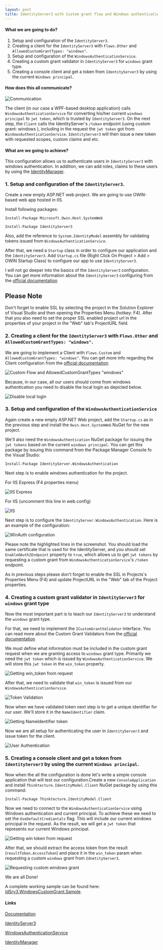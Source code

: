 ```yaml
---
layout: post
title: IdentityServer3 with Custom grant flow and Windows authentication
---
```


#### What we are going to do?

1. Setup and configuration of the `IdentityServer3`.
2. Creating a client for the `IdentityServer3` with `Flows.Other` and `AllowedCustomGrantTypes: "windows"`.
3. Setup and configuration of the `WindowsAuthenticationService`.
4. Creating a custom grant validator in `IdentityServer3` for `windows` grant type.
5. Creating a console client and get a token from `IdentityServer3` by using the current `Windows principal`.

#### How does this all communicate?

![Communication](http://arkoc.github.io/images/idnsrv_winauth_1.png)

The client (in our case a WPF-based desktop application) calls `WindowsAuthenticationService` for converting his/her current `windows principal` to `jwt token`, which is trusted by `IdentityServer3`.
On the next step, the `Client` calls the IdentityServer's `/token` endpoint (using custom grant: windows ), including in the request the `jwt token` got from `WindowsAuthenticationService`. `IdentityServer3` will then issue a new token with requested scopes, custom claims and etc.

#### What are we going to achieve?

This configuration allows us to authenticate users in `IdentityServer3` with windows authentication. In addition, we can add roles, claims to these users by using the [IdentityManager](https://github.com/IdentityManager/IdentityManager).

<!--more-->
### 1. Setup and configuration of the `IdentityServer3`.

Create a new empty ASP.NET web project. We are going to use OWIN-based web app hosted in IIS.

Install following packages:

`Install-Package Microsoft.Owin.Host.SystemWeb`

`Install-Package IdentityServer3`

Also, add the reference to `System.IdentityModel` assembly for validating tokens issued from `WindowsAuthenticationService`.

After that, we need a `Startup` class in order to configure our application and the `IdentityServer3`.
Add `Startup.cs` file (Right Click On Project > Add > OWIN Startup Class) to configure our app to use `IdentityServer3`.

I will not go deeper into the basics of the `IdentityServer3` configuration. You can get more information about the `IdentityServer3` configuring from the [official documentation](https://identityserver.github.io/Documentation/docsv2/configuration/overview.html)

## Please Note ##
Don't forget to enable SSL by selecting the project in the Solution Explorer of Visual Studio and then opening the Properties Menu (hotkey: F4). After that you also need to set the proper SSL enabled project url in the properties of your project in the "Web" tab's ProjectURL field.


### 2. Creating a client for the `IdentityServer3` with `Flows.Other` and `AllowedCustomGrantTypes: "windows"`.

We are going to implement a Client with `Flows.Custom` and `AllowedCustomGrantTypes: "windows"`. You can get more info regarding the Client configuration from the [official documentation](https://identityserver.github.io/Documentation/docsv2/configuration/clients.html)

![Custom Flow and AllowedCustomGrantTypes "windows"](http://arkoc.github.io/images/idnsrv_winauth_2.png)

Because, in our case, all our users should come from windows authentication you need to disable the local login as depicted below.

![Disable local login](http://arkoc.github.io/images/idnsrv_winauth_3.png)


### 3. Setup and configuration of the `WindowsAuthenticationService`

Again create a new empty ASP.NET Web project, add the `Startup.cs` as in the previous step and install the `Owin.Host.SystemWeb` NuGet for the new project.

We'll also need the `WindowsAuthentication` NuGet package for issuing the `jwt tokens` based on the current `windows principal`. You can get this package by issuing this command from the Package Manager Console fo the Visual Studio:

`Install-Package IdentityServer.WindowsAuthentication`

Next step is to enable windows authentication for the project. 

For IIS Express (F4 properties menu)

![IIS Express](http://arkoc.github.io/images/idnsrv_winauth_4.png)


For IIS (uncomment this line in web.config)

![IIS](http://arkoc.github.io/images/idnsrv_winauth_5.png)

Next step is to configure the `IdentityServer.WindowsAuthentication`. Here is an example of the configuration:

![WinAuth configuration](http://codepool.me/images/idnsrv_winauth_11.png)

Please note the highlighted lines in the screenshot. You should load the same certificate that is used for the IdentityServer, and you should set `EnableOAuth2Endpoint` property to `true`, which allows us to get `jwt tokens` by requesting a custom grant from `WindowsAuthenticationService`'s `/token` endpoint.

As in previous steps please don't forget to enable the SSL in Projects's Properties Menu (F4) and update ProjectURL in the "Web" tab of the Project properties.


### 4. Creating a custom grant validator in `IdentityServer3` for `windows` grant type

Now the most important part is to teach our `IdentityServer3` to understand the `windows` grant type.

For that, we need to implement the `ICustomGrantValidator` interface. You can read more about the Custom Grant Validators
from the [official documentation](https://identityserver.github.io/Documentation/docsv2/advanced/customGrantTypes.html)

We must define what information must be included in the custom grant request when we are granting access to `windows` grant type. Primarily we need the `jwt token` which is issued by `WindowsAuthenticationService`. We will store this `jwt token` in the `win_token` property.

![Getting win_token from request](http://arkoc.github.io/images/idnsrv_winauth_6.png)


After that, we need to validate that `win_token` is issued from our `WindowsAuthenticationService`. 

![Token Validation](http://arkoc.github.io/images/idnsrv_winauth_7.png)


Now when we have validated token next step is to get a unique identifier for our user. We'll store it in the `NameIdentifier` claim. 

![Getting NameIdentifier token](http://arkoc.github.io/images/idnsrv_winauth_7.png)


Now we are all setup for authenticating the user in `IdentityServer3` and issue token for the client.

![User Authentication](http://arkoc.github.io/images/idnsrv_winauth_8.png)


### 5. Creating a console client and get a token from `IdentityServer3` by using the current `Windows principal`.

Now when the all the configuration is done let's write a simple console application that will test our configuration.Create a new `ConsoleApplication` and install `Thinktecture.IdentityModel.Client` NuGet package by using this command:

`Install-Package Thinktecture.IdentityModel.Client`

Now we need to connect to the `WindowsAuthenticationService` using Windows authentication and current principal. To achieve these we need to set the `UseDefaultCrediantals` flag. This will include our current windows principal in the request. As the result, we will get a `jwt token` that represents our current Windows principal.

![Getting win token from request](http://arkoc.github.io/images/idnsrv_winauth_9.png)

After that, we should extract the access token from the result (`resultToken.AccessToken`) and place it in the `win_token` param when requesting a custom `windows` grant from `IdnetityServer3`.

![Requesting custom windows grant](http://arkoc.github.io/images/idnsrv_winauth_10.png)

We are all Done!

A complete working sample can be found here: [IdSrv3.WindowsCustomGrant.Sample](https://github.com/arkoc/IdSrv3.WindowsCustomGrant.Sample).


#### Links

[Documentation](https://identityserver.github.io/Documentation/)

[IdentityServer3](https://github.com/IdentityServer/IdentityServer3)

[WindowsAuthenticationService](https://github.com/IdentityServer/WindowsAuthentication)

[IdentityManager](https://github.com/IdentityManager/IdentityManager)

